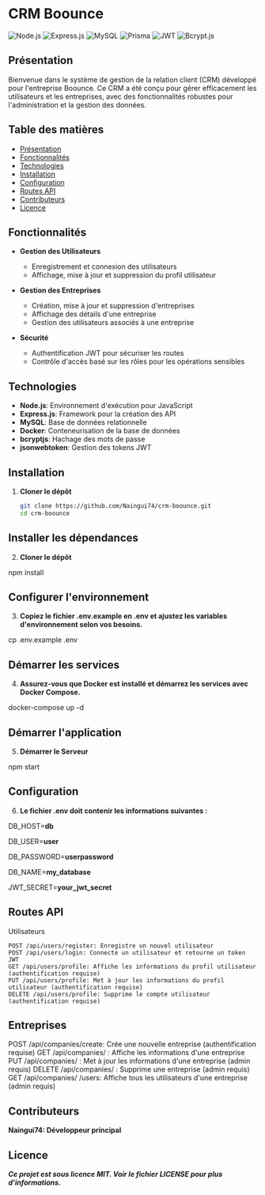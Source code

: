 # CRM Boounce

![Node.js](https://img.shields.io/badge/Node.js-339933?style=flat&logo=node.js&logoColor=white)
![Express.js](https://img.shields.io/badge/Express.js-000000?style=flat&logo=express&logoColor=white)
![MySQL](https://img.shields.io/badge/MySQL-00758F?style=flat&logo=mysql&logoColor=white)
![Prisma](https://img.shields.io/badge/Prisma-2D3748?style=flat&logo=prisma&logoColor=white)
![JWT](https://img.shields.io/badge/JSON%20Web%20Token-000000?style=flat&logo=json-web-tokens&logoColor=white)
![Bcrypt.js](https://img.shields.io/badge/bcrypt.js-FD6D2F?style=flat&logo=bcrypt&logoColor=white)


## Présentation

Bienvenue dans le système de gestion de la relation client (CRM) développé pour l'entreprise Boounce. Ce CRM a été conçu pour gérer efficacement les utilisateurs et les entreprises, avec des fonctionnalités robustes pour l'administration et la gestion des données.

## Table des matières

- [Présentation](#présentation)
- [Fonctionnalités](#fonctionnalités)
- [Technologies](#technologies)
- [Installation](#installation)
- [Configuration](#configuration)
- [Routes API](#routes-api)
- [Contributeurs](#contributeurs)
- [Licence](#licence)

## Fonctionnalités

- **Gestion des Utilisateurs**
  - Enregistrement et connexion des utilisateurs
  - Affichage, mise à jour et suppression du profil utilisateur
  
- **Gestion des Entreprises**
  - Création, mise à jour et suppression d'entreprises
  - Affichage des détails d'une entreprise
  - Gestion des utilisateurs associés à une entreprise
  
- **Sécurité**
  - Authentification JWT pour sécuriser les routes
  - Contrôle d'accès basé sur les rôles pour les opérations sensibles

## Technologies

- **Node.js**: Environnement d'exécution pour JavaScript
- **Express.js**: Framework pour la création des API
- **MySQL**: Base de données relationnelle
- **Docker**: Conteneurisation de la base de données
- **bcryptjs**: Hachage des mots de passe
- **jsonwebtoken**: Gestion des tokens JWT

## Installation

1. **Cloner le dépôt**

   ```bash
   git clone https://github.com/Naingui74/crm-boounce.git
   cd crm-boounce

## Installer les dépendances

2. **Cloner le dépôt**

npm install

## Configurer l'environnement

3. **Copiez le fichier .env.example en .env et ajustez les variables d'environnement selon vos besoins.**

cp .env.example .env

## Démarrer les services

4. **Assurez-vous que Docker est installé et démarrez les services avec Docker Compose.**

docker-compose up -d

## Démarrer l'application

5. **Démarrer le Serveur** 

npm start

## Configuration

6. **Le fichier .env doit contenir les informations suivantes :**

DB_HOST=**db**

DB_USER=**user**

DB_PASSWORD=**userpassword**

DB_NAME=**my_database**

JWT_SECRET=**your_jwt_secret**

## Routes API

Utilisateurs

    POST /api/users/register: Enregistre un nouvel utilisateur
    POST /api/users/login: Connecte un utilisateur et retourne un token JWT
    GET /api/users/profile: Affiche les informations du profil utilisateur (authentification requise)
    PUT /api/users/profile: Met à jour les informations du profil utilisateur (authentification requise)
    DELETE /api/users/profile: Supprime le compte utilisateur (authentification requise)

## Entreprises 

POST /api/companies/create: Crée une nouvelle entreprise (authentification requise)
GET /api/companies/
: Affiche les informations d'une entreprise
PUT /api/companies/
: Met à jour les informations d'une entreprise (admin requis)
DELETE /api/companies/
: Supprime une entreprise (admin requis)
GET /api/companies/
/users: Affiche tous les utilisateurs d'une entreprise (admin requis)

## Contributeurs

**Naingui74: Développeur principal**

## Licence

***Ce projet est sous licence MIT. Voir le fichier LICENSE pour plus d'informations.***